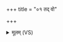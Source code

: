 +++
title = "०१ तद् वो"

+++
<details><summary>मूलम् (VS)</summary>

तद्वो॑ गाय सु॒ते सचा॑ पुरुहू॒ताय॒ सत्व॑ने। शं यद्गवे॒ न शा॒किने॑ ॥
</details>